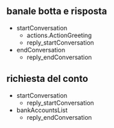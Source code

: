 ## banale botta e risposta
  * startConversation
    - actions.ActionGreeting
    - reply_startConversation
  * endConversation
    - reply_endConversation

## richiesta del conto
  * startConversation
    - reply_startConversation
  * bankAccountsList
    - reply_endConversation
